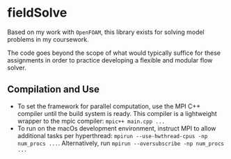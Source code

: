 # fieldSolve

Based on my work with `OpenFOAM`, this library exists for solving model problems in my coursework.

The code goes beyond the scope of what would typically suffice for these assignments in order to practice developing a flexible and modular flow solver.

## Compilation and Use
* To set the framework for parallel computation, use the MPI C++ compiler until the build system is ready.
  This compiler is a lightweight wrapper to the mpic compiler: `mpic++ main.cpp ...`
* To run on the macOs development environment, instruct MPI to allow additional tasks per hyperthread: `mpirun --use-hwthread-cpus -np num_procs ...`.
  Alternatively, run `mpirun --oversubscribe -np num_procs ...`
